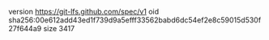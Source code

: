 version https://git-lfs.github.com/spec/v1
oid sha256:00e612add43ed1f739d9a5efff33562babd6dc54ef2e8c59015d530f27f644a9
size 3417
